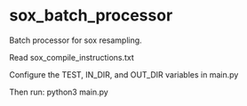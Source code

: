 # sox_batch_processor
Batch processor for sox resampling.

Read sox_compile_instructions.txt

Configure the TEST, IN_DIR, and OUT_DIR variables in main.py

Then run:
python3 main.py

